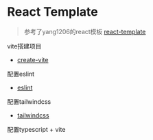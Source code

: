# React Template

> 参考了yang1206的react模板 [react-template](https://github.com/yang1206/react-template)

vite搭建项目

- [create-vite](https://github.com/vitejs/vite)

配置eslint

- [eslint](https://github.com/antfu/eslint-config)

配置tailwindcss

- [tailwindcss](https://github.com/tailwindlabs/tailwindcss)

配置typescript + vite

